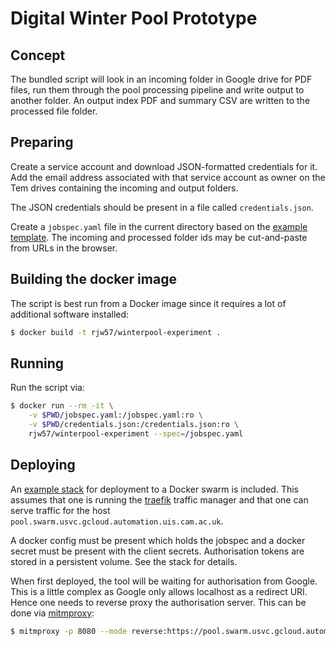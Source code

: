 # Digital Winter Pool Prototype

## Concept

The bundled script will look in an incoming folder in Google drive for PDF
files, run them through the pool processing pipeline and write output to another
folder. An output index PDF and summary CSV are written to the processed file
folder.

## Preparing

Create a service account and download JSON-formatted credentials for it. Add the
email address associated with that service account as owner on the Tem drives
containing the incoming and output folders.

The JSON credentials should be present in a file called ``credentials.json``.

Create a ``jobspec.yaml`` file in the current directory based on the [example
template](jobspec.example.yaml). The incoming and processed folder ids may be
cut-and-paste from URLs in the browser.

## Building the docker image

The script is best run from a Docker image since it requires a lot of additional
software installed:

```bash
$ docker build -t rjw57/winterpool-experiment .
```

## Running

Run the script via:

```bash
$ docker run --rm -it \
    -v $PWD/jobspec.yaml:/jobspec.yaml:ro \
    -v $PWD/credentials.json:/credentials.json:ro \
    rjw57/winterpool-experiment --spec=/jobspec.yaml
```

## Deploying

An [example stack](stack.example.yaml) for deployment to a Docker swarm is
included. This assumes that one is running the [traefik](https://traefik.io/)
traffic manager and that one can serve traffic for the host
``pool.swarm.usvc.gcloud.automation.uis.cam.ac.uk``.

A docker config must be present which holds the jobspec and a docker secret must
be present with the client secrets. Authorisation tokens are stored in a
persistent volume. See the stack for details.

When first deployed, the tool will be waiting for authorisation from Google.
This is a little complex as Google only allows localhost as a redirect URI.
Hence one needs to reverse proxy the authorisation server. This can be done via
[mitmproxy](https://mitmproxy.org/):

```bash
$ mitmproxy -p 8080 --mode reverse:https://pool.swarm.usvc.gcloud.automation.uis.cam.ac.uk/
```
